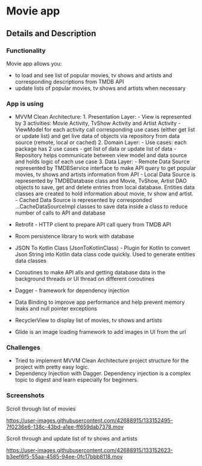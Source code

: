 # Movie app
## Details and Description
### Functionality
Movie app allows you:
* to load and see list of popular movies, tv shows and artists and corresponding descriptions from TMDB API 
* update lists of popular movies, tv shows and artists when necessary 

### App is using
* MVVM Clean Architecture:
      1. Presentation Layer:
            - View is represented by 3 activities: Movie Activity, TvShow Activity and Artist Activity
            - ViewModel for each activity call corresponding use cases (either get list or update list) and get live data of objects via repository from data source (remote, local or cached)
      2. Domain Layer:
            - Use cases: each package has 2 use cases - get list of data or update list of data
            - Repository helps communicate between view model and data source and holds logic of each use case
      3. Data Layer:
            - Remote Data Source represented by TMDBService interface to make API query to get popular movies, tv shows and artists information from API 
            - Local Data Source is represented by TMDBDatabase class and Movie, TvShow, Artist DAO objects to save, get and delete entries from local database. Entities data classes are created to hold information about movie, tv show and artist.
            - Cached Data Source is represented by corresponded ...CacheDataSourceImpl classes to save data inside a class to reduce number of calls to API and database

* Retrofit - HTTP client to prepare API call query from TMDB API
* Room persistence library to work with database
* JSON To Kotlin Class ​(JsonToKotlinClass)​ - Plugin for Kotlin to convert Json String into Kotlin data class code quickly. Used to generate entities data classes
* Coroutines to make API alls and getting database data in the background threads or UI thread on different coroutines
* Dagger - framework for dependency injection
* Data Binding to improve app performance and help prevent memory leaks and null pointer exceptions
* RecyclerView to display list of movies, tv shows and artists
* Glide is an image loading framework to add images in UI from the url

### Challenges

* Tried to implement MVVM Clean Architecture project structure for the project with pretty easy logic.
* Dependency Injection with Dagger. Dependency injection is a complex topic to digest and learn especially for beginners.

### Screenshots

Scroll through list of movies

https://user-images.githubusercontent.com/42688915/133152495-7f0236e6-138c-43bd-a1ee-ff659dab7378.mov

Scroll through and update list of tv shows and artists

https://user-images.githubusercontent.com/42688915/133152623-b3eef6f5-55aa-4585-94ee-0fc17bbb8118.mov


